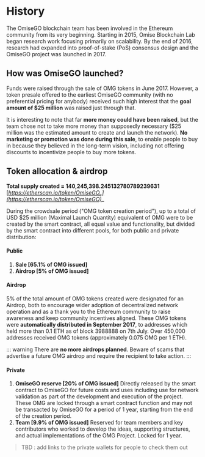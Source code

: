 # History


The OmiseGO blockchain team has been involved in the Ethereum community from its very beginning. Starting in 2015, Omise Blockchain Lab began research work focusing primarily on scalability. By the end of 2016, research had expanded into proof-of-stake (PoS) consensus design and the OmiseGO project was launched in 2017.

## ​How was OmiseGO launched?​

Funds were raised through the sale of OMG tokens in June 2017. However, a token presale offered to the earliest OmiseGO community (with no preferential pricing for anybody) received such high interest that the **goal amount of $25 million** was raised just through that. 

It is interesting to note that far **more money could have been raised**, but the team chose not to take more money than supposedly necessary ($25 million was the estimated amount to create and launch the network). **No marketing or promotion was done during this sale**, to enable people to buy in because they believed in the long-term vision, including not offering discounts to incentivize people to buy more tokens.

## Token allocation & airdrop

**Total supply created = 140,245,398.245132780789239631**  
[_https://etherscan.io/token/OmiseGO_](https://etherscan.io/token/OmiseGO)__

During the crowdsale period ("OMG token creation period"), up to a total of USD $25 million (Maximal Launch Quantity) equivalent of OMG were to be created by the smart contract, all equal value and functionality, but divided by the smart contract into different pools, for both public and private distribution:

#### Public

1. **Sale [65.1% of OMG issued]** 
2. **Airdrop [5% of OMG issued]** 

#### Airdrop

5% of the total amount of OMG tokens created were designated for an Airdrop, both to encourage wider adoption of decentralized network operation and as a thank you to the Ethereum community to raise awareness and keep community incentives aligned. These OMG tokens were **automatically distributed in September 2017**, to addresses which held more than 0.1 ETH as of block 3988888 on 7th July. Over 450,000 addresses received OMG tokens (approximately 0.075 OMG per 1 ETH). 

::: warning
There are **no more airdrops planned**. Beware of scams that advertise a future OMG airdrop and require the recipient to take action.
:::

#### Private

1. **OmiseGO reserve [20% of OMG issued]** Directly released by the smart contract to OmiseGO for future costs and uses including use for network validation as part of the development and execution of the project. These OMG are locked through a smart contract function and may not be transacted by OmiseGO for a period of 1 year, starting from the end of the creation period. 
2. **Team [9.9% of OMG issued]** Reserved for team members and key contributors who worked to develop the ideas, supporting structures, and actual implementations of the OMG Project. Locked for 1 year.

> TBD : add links to the private wallets for people to check them out
